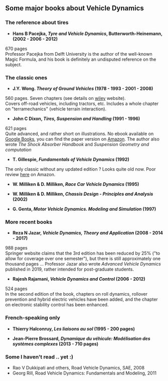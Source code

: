 ## Some major books about Vehicle Dynamics

### The reference about tires ###

* **Hans B Pacejka, _Tyre and Vehicle Dynamics_, Butterworth-Heinemann, (2002 - 2006 - 2012)**

670 pages<br />
Professor Pacejka from Delft University is the author of the well-known Magic Formula, and his book is definitely an undisputed reference on the subject.

### The classic ones ###

* **J.Y. Wong. _Theory of Ground Vehicles_ (1978 - 1993 - 2001 - 2008)**

560 pages. Seven chapters (see details on [wiley](https://www.wiley.com/en-us/Theory+of+Ground+Vehicles%2C+4th+Edition-p-9780470170380) website).<br />
Covers off-road vehicles, including tractors, etc. Includes a whole chapter on "terramechanics" (vehicle terrain interaction).

* **John C Dixon, _Tires, Suspension and Handling_ (1991 - 1996)**

621 pages<br />
Quite advanced, and rather short on illustrations. 
No ebook available on [Google Books](https://books.google.fr/books?id=r6pTAAAAMAAJ), you can find the paper version on [Amazon](https://www.amazon.fr/Tires-Suspension-Handling-John-Dixon/dp/1560918314).
  The author also wrote _The Shock Absorber Handbook_ and _Suspension Geometry and computation_

* **T. Gillespie, _Fundamentals of Vehicle Dynamics_ (1992)**

The only classic without any updated edition ? Looks quite old now.
Poor review [here](https://www.amazon.com/gp/customer-reviews/R104E7C5XMGASH/ref=cm_cr_arp_d_viewpnt?ie=UTF8&ASIN=1560911999#R104E7C5XMGASH) on Amazon.

* **W. Milliken & D. Milliken, _Race Car Vehicle Dynamics_ (1995)**

* **W. Milliken & D. Milliken, _Chassis Design - Principles and Analysis_ (2002)**

* **G. Genta, _Motor Vehicle Dynamics. Modeling and Simulation_ (1997)**

### More recent books ###

* **Reza N Jazar, _Vehicle Dynamics, Theory and Application_ (2008 - 2014 - 2017)**

988 pages<br />
Springer website claims that the 3rd edition has been reduced by 25% ("to allow for coverage over one semester"), but there is still approximately one thousand pages ...
Professor Jazar also wrote _Advanced Vehicle Dynamics_ published in 2019, rather intended for post-graduate students.


* **Rajesh Rajamani, _Vehicle Dynamics and Control_ (2006 - 2012)**

524 pages<br />
In the second edition of the book, chapters on roll dynamics, rollover prevention and hybrid electric vehicles have been added, and the chapter on electronic stability control has been enhanced.


### French-speaking only ###

* **Thierry Halconruy, _Les liaisons au sol_ (1995 - 200 pages)**

* **Jean-Pierre Brossard, _Dynamique du véhicule: Modélisation des systèmes complexes_ (2013 - 710 pages)**


### Some I haven't read .. yet :) ###

* Rao V Dukkipati and others, Road Vehicle Dynamics, SAE, 2008
* Georg Rill, Road Vehicle Dynamics: Fundamentals and Modeling, 2011 
